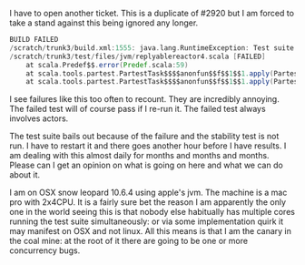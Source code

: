 I have to open another ticket.  This is a duplicate of #2920 but I am forced to take a stand against this being ignored any longer.
```scala
BUILD FAILED
/scratch/trunk3/build.xml:1555: java.lang.RuntimeException: Test suite finished with 1 case failing:
/scratch/trunk3/test/files/jvm/replyablereactor4.scala [FAILED]
	at scala.Predef$$.error(Predef.scala:59)
	at scala.tools.partest.PartestTask$$$$anonfun$$f$$1$$1.apply(PartestTask.scala:265)
	at scala.tools.partest.PartestTask$$$$anonfun$$f$$1$$1.apply(PartestTask.scala:265)
```
I see failures like this too often to recount.  They are incredibly annoying.  The failed test will of course pass if I re-run it.  The failed test always involves actors.

The test suite bails out because of the failure and the stability test is not run.  I have to restart it and there goes another hour before I have results.  I am dealing with this almost daily for months and months and months.  Please can I get an opinion on what is going on here and what we can do about it.

I am on OSX snow leopard 10.6.4 using apple's jvm.  The machine is a mac pro with 2x4CPU.  It is a fairly sure bet the reason I am apparently the only one in the world seeing this is that nobody else habitually has multiple cores running the test suite simultaneously: or via some implementation quirk it may manifest on OSX and not linux.  All this means is that I am the canary in the coal mine: at the root of it there are going to be one or more concurrency bugs.
